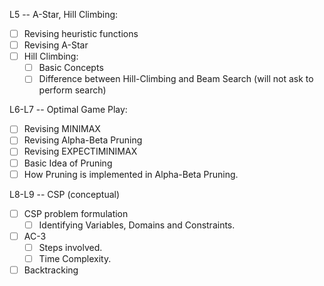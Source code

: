 L5 -- A-Star, Hill Climbing:

- [ ] Revising heuristic functions
- [ ] Revising A-Star 
- [ ] Hill Climbing:
    - [ ] Basic Concepts
    - [ ] Difference between Hill-Climbing and Beam Search (will not ask to perform search)

L6-L7 -- Optimal Game Play:

- [ ] Revising MINIMAX
- [ ] Revising Alpha-Beta Pruning
- [ ] Revising EXPECTIMINIMAX
- [ ] Basic Idea of Pruning
- [ ] How Pruning is implemented in Alpha-Beta Pruning.

L8-L9 -- CSP (conceptual)

- [ ] CSP problem formulation
    - [ ] Identifying Variables, Domains and Constraints.
- [ ] AC-3
    - [ ] Steps involved.
    - [ ] Time Complexity.
- [ ] Backtracking